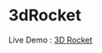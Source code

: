 # 3dRocket

Live Demo : <a href="https://akhil16pro.github.io/3dRocket/" target="_blank" >3D Rocket</a>
